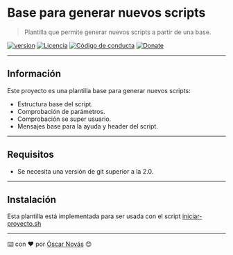 Base para generar nuevos scripts
===

>Plantilla que permite generar nuevos scripts a partir de una base.

[![version][version-badge]][changelog]
[![Licencia][license-badge]][license]
[![Código de conducta][conduct-badge]][conduct]
[![Donate][donate-badge]][donate-url]

---

## Información
Este proyecto es una plantilla base para generar nuevos scripts:
- Estructura base del script.
- Comprobación de parámetros.
- Comprobación se super usuario.
- Mensajes base para la ayuda y header del script.

---

## Requisitos
* Se necesita una versión de git superior a la 2.0.

---

## Instalación
Esta plantilla está implementada para ser usada con el script
[iniciar-proyecto.sh](https://github.com/oscarnovasf/iniciar-proyecto)

---
⌨️ con ❤️ por [Óscar Novás][mi-web] 😊

[mi-web]: https://oscarnovas.com "for developers"

[version]: v1.0.3
[version-badge]: https://img.shields.io/badge/Versión-1.0.3-blue.svg

[license]: LICENSE.md
[license-badge]: https://img.shields.io/badge/Licencia-GPLv3+-green.svg "Leer la licencia"

[conduct]: CODE_OF_CONDUCT.md
[conduct-badge]: https://img.shields.io/badge/C%C3%B3digo%20de%20Conducta-2.0-4baaaa.svg "Código de conducta"

[changelog]: CHANGELOG.md "Histórico de cambios"

[donate-badge]: https://img.shields.io/badge/Donaci%C3%B3n-PayPal-red.svg
[donate-url]: https://paypal.me/oscarnovasf "Haz una donación"
